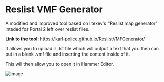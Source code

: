 # Reslist VMF Generator

A modified and improved tool based on litexev's "Reslist map generator" inteded for Portal 2 left over reslist files.

**Link to the tool:** https://karl-police.github.io/ReslistVMFGenerator/


It allows you to upload a .lst file which will output a text that you then can put in a blank .vmf file and inserting the content inside of it.

This will then allow you to open it in Hammer Editor.

![image](https://user-images.githubusercontent.com/12023782/192158564-91a8e86e-378e-4178-aec4-8ab3fc0d8ffb.png)
